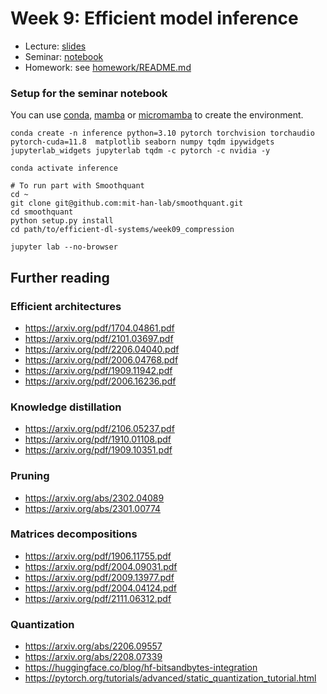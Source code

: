 # Week 9: Efficient model inference

* Lecture: [slides](./lecture.pdf)
* Seminar: [notebook](./practice.ipynb)
* Homework: see [homework/README.md](homework/README.md)

### Setup for the seminar notebook
You can use [conda](https://docs.anaconda.com/free/miniconda/), [mamba](https://mamba.readthedocs.io/en/latest/user_guide/mamba.html) or [micromamba](https://mamba.readthedocs.io/en/latest/user_guide/micromamba.html) to create the environment.

```
conda create -n inference python=3.10 pytorch torchvision torchaudio pytorch-cuda=11.8  matplotlib seaborn numpy tqdm ipywidgets jupyterlab_widgets jupyterlab tqdm -c pytorch -c nvidia -y

conda activate inference

# To run part with Smoothquant
cd ~
git clone git@github.com:mit-han-lab/smoothquant.git
cd smoothquant
python setup.py install
cd path/to/efficient-dl-systems/week09_compression

jupyter lab --no-browser
```

## Further reading
### Efficient architectures
* https://arxiv.org/pdf/1704.04861.pdf
* https://arxiv.org/pdf/2101.03697.pdf
* https://arxiv.org/pdf/2206.04040.pdf
* https://arxiv.org/pdf/2006.04768.pdf
* https://arxiv.org/pdf/1909.11942.pdf
* https://arxiv.org/pdf/2006.16236.pdf

### Knowledge distillation
* https://arxiv.org/pdf/2106.05237.pdf
* https://arxiv.org/pdf/1910.01108.pdf
* https://arxiv.org/pdf/1909.10351.pdf

### Pruning
* https://arxiv.org/abs/2302.04089
* https://arxiv.org/abs/2301.00774

### Matrices decompositions
* https://arxiv.org/pdf/1906.11755.pdf
* https://arxiv.org/pdf/2004.09031.pdf
* https://arxiv.org/pdf/2009.13977.pdf
* https://arxiv.org/pdf/2004.04124.pdf
* https://arxiv.org/pdf/2111.06312.pdf

### Quantization
* https://arxiv.org/abs/2206.09557
* https://arxiv.org/abs/2208.07339
* https://huggingface.co/blog/hf-bitsandbytes-integration
* https://pytorch.org/tutorials/advanced/static_quantization_tutorial.html
